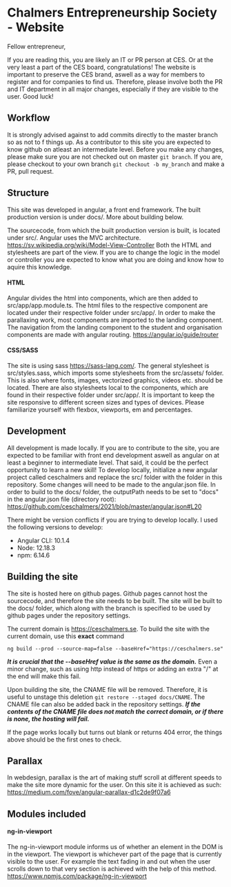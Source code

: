 # Chalmers Entrepreneurship Society - Website
Fellow entrepreneur,

If you are reading this, you are likely an IT or PR person at CES. Or at the very least a part of the CES board, congratulations! The website is important to preserve the CES brand, aswell as a way for members to register and for companies to find us. Therefore, please involve both the PR and IT department in all major changes, especially if they are visible to the user. Good luck!

## Workflow
It is strongly advised against to add commits directly to the master branch so as not to f things up. As a contributor to this site you are expected to know github on atleast an intermediate level.
Before you make any changes, please make sure you are not checked out on master ```git branch```. If you are, please checkout to your own branch ```git checkout -b my_branch``` and make a PR, pull request.

## Structure
This site was developed in angular, a front end framework. The built production version is under docs/. More about building below.

The sourcecode, from which the built production version is built, is located under src/. Angular uses the MVC architecture. https://sv.wikipedia.org/wiki/Model-View-Controller
Both the HTML and stylesheets are part of the view. If you are to change the logic in the model or controller you are expected to know what you are doing and know how to aquire this knowledge.

#### HTML
Angular divides the html into components, which are then added to src/app/app.module.ts. The html files to the respective component are located under their respective folder under src/app/.
In order to make the parallaxing work, most components are imported to the landing component. The navigation from the landing component to the student and organisation components are made with angular routing. https://angular.io/guide/router

#### CSS/SASS
The site is using sass https://sass-lang.com/. The general stylesheet is src/styles.sass, which imports some stylesheets from the src/assets/ folder. This is also where fonts, images, vectorized graphics, videos etc. should be located.
There are also stylesheets local to the components, which are found in their respective folder under src/app/. It is important to keep the site responsive to different screen sizes and types of devices. Please familiarize yourself with flexbox, viewports, em and percentages.

## Development
All development is made locally. If you are to contribute to the site, you are expected to be familiar with front end development aswell as angular on at least a beginner to intermediate level. That said, it could be the perfect opportunity to learn a new skill! To develop locally, initialize a new angular project called ceschalmers and replace the src/ folder with the folder in this repository. Some changes will need to be made to the angular.json file.
In order to build to the docs/ folder, the outputPath needs to be set to "docs" in the angular.json file (directory root): https://github.com/ceschalmers/2021/blob/master/angular.json#L20

There might be version conflicts if you are trying to develop locally. I used the following versions to develop:
- Angular CLI: 10.1.4
- Node: 12.18.3
- npm: 6.14.6

## Building the site
The site is hosted here on github pages. Github pages cannot host the sourcecode, and therefore the site needs to be built. The site will be built to the docs/ folder, which along with the branch is specified to be used by github pages under the repository settings.

The current domain is https://ceschalmers.se. To build the site with the current domain, use this **exact** command

```ng build --prod --source-map=false --baseHref="https://ceschalmers.se"```

***It is crucial that the --baseHref value is the same as the domain.*** Even a minor change, such as using http instead of https or adding an extra "/" at the end will make this fail.

Upon building the site, the CNAME file will be removed. Therefore, it is useful to unstage this deletion ```git restore --staged docs/CNAME```. The CNAME file can also be added back in the repository settings. ***If the contents of the CNAME file does not match the correct domain, or if there is none, the hosting will fail.***

If the page works locally but turns out blank or returns 404 error, the things above should be the first ones to check.

## Parallax
In webdesign, parallax is the art of making stuff scroll at different speeds to make the site more dynamic for the user. On this site it is achieved as such: https://medium.com/fove/angular-parallax-d1c2de9f07a6

## Modules included
#### ng-in-viewport
The ng-in-viewport module informs us of whether an element in the DOM is in the viewport. The viewport is whichever part of the page that is currently visible to the user. For example the text fading in and out when the user scrolls down to that very section is achieved with the help of this method.
https://www.npmjs.com/package/ng-in-viewport
